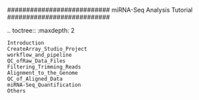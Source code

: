 ###########################
miRNA-Seq Analysis Tutorial
###########################

.. toctree::
    :maxdepth: 2

    Introduction
    CreateArray_Studio_Project
    workflow_and_pipeline
    QC_ofRaw_Data_Files
    Filtering_Trimming_Reads
    Alignment_to_the_Genome
    QC_of_Aligned_Data
    miRNA-Seq_Quantification
    Others
